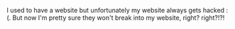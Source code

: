 I used to have a website but unfortunately my website always gets hacked :(. But now I'm pretty sure they won't break into my website, right? right?!?!
